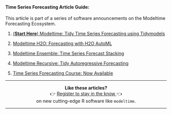 
<br>

#### Time Series Forecasting Article Guide:

This article is part of a series of software announcements on the Modeltime Forecasting Ecosystem. 

1. [(__Start Here__) Modeltime: Tidy Time Series Forecasting using Tidymodels](/code-tools/2020/06/29/introducing-modeltime.html) 

2. [Modeltime H2O: Forecasting with H2O AutoML](/code-tools/2021/03/15/introducing-modeltime-h2o.html)

3. [Modeltime Ensemble: Time Series Forecast Stacking](/code-tools/2020/10/13/introducing-modeltime-ensemble.html)

4. [Modeltime Recursive: Tidy Autoregressive Forecasting](/code-tools/2021/04/08/autoregressive-machine-learning.html)

5. [Time Series Forecasting Course: Now Available](https://university.business-science.io/p/ds4b-203-r-high-performance-time-series-forecasting)

<hr>
<center>
<p>
<strong>Like these articles?</strong>
<br>
👉 <a href="https://mailchi.mp/business-science/blog-registration" target="_blank">Register to stay in the know </a> 
👈
<br>on new cutting-edge R software like <code>modeltime</code>.
</p>
</center>
<hr>


